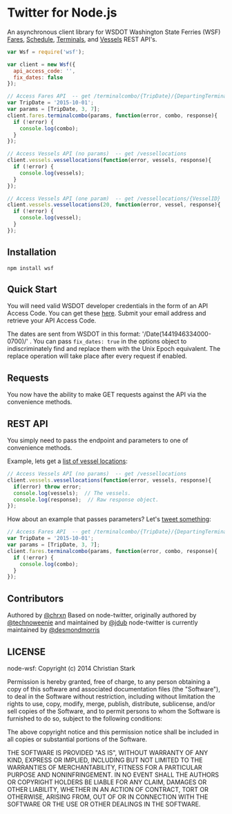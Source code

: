 # Twitter for Node.js

An asynchronous client library for WSDOT Washington State Ferries (WSF) [Fares](http://www.wsdot.wa.gov/ferries/api/fares/documentation/), [Schedule](http://www.wsdot.wa.gov/ferries/api/schedule/documentation/),
[Terminals](http://www.wsdot.wa.gov/ferries/api/terminals/documentation/), and [Vessels](http://www.wsdot.wa.gov/ferries/api/schedule/documentation/) REST API's.





```javascript
var Wsf = require('wsf');

var client = new Wsf({
  api_access_code: '',
  fix_dates: false
});

// Access Fares API  -- get /terminalcombo/{TripDate}/{DepartingTerminalID}/{ArrivingTerminalID}
var TripDate = '2015-10-01';
var params = [TripDate, 3, 7];
client.fares.terminalcombo(params, function(error, combo, response){
  if (!error) {
    console.log(combo);
  }
});

// Access Vessels API (no params)  -- get /vessellocations
client.vessels.vessellocations(function(error, vessels, response){
  if (!error) {
    console.log(vessels);
  }
});

// Access Vessels API (one param)  -- get /vessellocations/{VesselID}
client.vessels.vessellocations(20, function(error, vessel, response){
  if (!error) {
    console.log(vessel);
  }
});
```

## Installation

`npm install wsf`

## Quick Start

You will need valid WSDOT developer credentials in the form of an API Access Code.  You can get these [here](http://www.wsdot.wa.gov/traffic/api/).  Submit your email address and retrieve your API Access Code.

The dates are sent from WSDOT in this format: '/Date(1441946334000-0700)/' . You can pass `fix_dates: true` in the options object to indiscriminately find and replace them with the Unix Epoch equivalent. The replace operation will take place after every request if enabled.


## Requests

You now have the ability to make GET requests against the API via the convenience methods.


## REST API

You simply need to pass the endpoint and parameters to one of convenience methods.

Example, lets get a [list of vessel locations](http://www.wsdot.wa.gov/ferries/api/vessels/documentation/rest.html#tabvessellocations):

```javascript
// Access Vessels API (no params)  -- get /vessellocations
client.vessels.vessellocations(function(error, vessels, response){
  if(error) throw error;
  console.log(vessels);  // The vessels.
  console.log(response);  // Raw response object.
});
```

How about an example that passes parameters?  Let's  [tweet something](https://dev.twitter.com/rest/reference/post/statuses/update):

```javascript
// Access Fares API  -- get /terminalcombo/{TripDate}/{DepartingTerminalID}/{ArrivingTerminalID}
var TripDate = '2015-10-01';
var params = [TripDate, 3, 7];
client.fares.terminalcombo(params, function(error, combo, response){
  if (!error) {
    console.log(combo);
  }
});
```



## Contributors
Authored by [@chrxn](http://github.com/chrxn)
Based on node-twitter, originally authored by  [@technoweenie](http://github.com/technoweenie)
 and maintained by [@jdub](http://github.com/jdub)
node-twitter is currently maintained by [@desmondmorris](http://github.com/desmondmorris)

## LICENSE

node-wsf: Copyright (c) 2014 Christian Stark

Permission is hereby granted, free of charge, to any person obtaining
a copy of this software and associated documentation files (the
"Software"), to deal in the Software without restriction, including
without limitation the rights to use, copy, modify, merge, publish,
distribute, sublicense, and/or sell copies of the Software, and to
permit persons to whom the Software is furnished to do so, subject to
the following conditions:

The above copyright notice and this permission notice shall be
included in all copies or substantial portions of the Software.

THE SOFTWARE IS PROVIDED "AS IS", WITHOUT WARRANTY OF ANY KIND,
EXPRESS OR IMPLIED, INCLUDING BUT NOT LIMITED TO THE WARRANTIES OF
MERCHANTABILITY, FITNESS FOR A PARTICULAR PURPOSE AND
NONINFRINGEMENT. IN NO EVENT SHALL THE AUTHORS OR COPYRIGHT HOLDERS BE
LIABLE FOR ANY CLAIM, DAMAGES OR OTHER LIABILITY, WHETHER IN AN ACTION
OF CONTRACT, TORT OR OTHERWISE, ARISING FROM, OUT OF OR IN CONNECTION
WITH THE SOFTWARE OR THE USE OR OTHER DEALINGS IN THE SOFTWARE.
